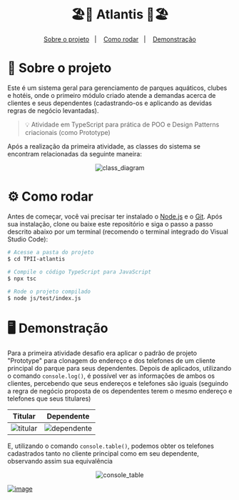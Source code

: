 <h1 align="center">
  🏖🌊 Atlantis 🌊🏖 
</h1>

<p align="center">
  <a href="#projeto">Sobre o projeto</a>&nbsp;&nbsp;&nbsp;|&nbsp;&nbsp;&nbsp;
  <a href="#requisitos">Como rodar</a>&nbsp;&nbsp;&nbsp;|&nbsp;&nbsp;&nbsp;
  <a href="#demo">Demonstração</a>
</p>

<span id="projeto">
  
# :bookmark_tabs: Sobre o projeto
Este é um sistema geral para gerenciamento de parques aquáticos, clubes e hotéis, onde o primeiro módulo criado atende a demandas acerca de clientes e 
seus dependentes (cadastrando-os e aplicando as devidas regras de negócio levantadas). 
> 💡 Atividade em TypeScript para prática de POO e Design Patterns criacionais (como Prototype)
  
Após a realização da primeira atividade, as classes do sistema se encontram relacionadas da seguinte maneira:
<div align="center">
  
![class_diagram](https://user-images.githubusercontent.com/69374340/174386575-60deb687-babd-4ede-bf8e-403b1f400542.png)
</div>

<span id="requisitos">

# :gear: Como rodar
Antes de começar, você vai precisar ter instalado o [Node.js](https://nodejs.org/en/) e o [Git](https://git-scm.com/). Após sua instalação, clone ou 
baixe este repositório e siga o passo a passo descrito abaixo por um terminal (recomendo o terminal integrado do Visual Studio Code):
```bash
# Acesse a pasta do projeto
$ cd TPII-atlantis
  
# Compile o código TypeScript para JavaScript
$ npx tsc

# Rode o projeto compilado
$ node js/test/index.js
```

<span id="demo">
  
# :desktop_computer: Demonstração
Para a primeira atividade  desafio era aplicar o padrão de projeto "Prototype" para clonagem do endereço e dos telefones de um cliente principal 
do parque para seus dependentes. Depois de aplicados, utilizando o comando `console.log()`, é possível ver as informações de ambos os clientes,
percebendo que seus endereços e telefones são iguais (seguindo a regra de negócio proposta de os dependentes terem o mesmo endereço e telefones 
que seus titulares)
<div align="center">
  
| Titular                                                          |  Dependente                                                      |
|:----------------------------------------------------------------:|:----------------------------------------------------------------:|
| ![titular](https://user-images.githubusercontent.com/69374340/174388925-e8948d0c-d9df-4fff-84b8-9cbe98bb5b83.png) | ![dependente](https://user-images.githubusercontent.com/69374340/174389021-037855bc-df32-488f-95ba-12deffe41b33.png) |
</div>
  
E, utilizando o comando `console.table()`, podemos obter os telefones cadastrados tanto no cliente principal como em seu dependente, observando 
assim sua equivalência
<div align="center">
  
![console_table](https://user-images.githubusercontent.com/69374340/174388230-96f8d598-e04d-4e9d-a298-c2360a370d92.png)
</div>

[![image](https://img.shields.io/badge/✨%20Maria%20Gabriela%20Reis,%202022-LinkedIn-009973?style=flat-square)](https://www.linkedin.com/in/mariagabrielareis/)
